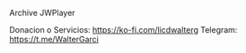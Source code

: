 Archive JWPlayer 

Donacion o Servicios: https://ko-fi.com/licdwalterg 
Telegram: https://t.me/WalterGarci
